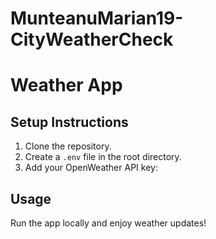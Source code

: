 # MunteanuMarian19-CityWeatherCheck

# Weather App

## Setup Instructions

1. Clone the repository.
2. Create a `.env` file in the root directory.
3. Add your OpenWeather API key:


## Usage
Run the app locally and enjoy weather updates!

